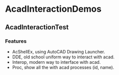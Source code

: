# AcadInteractionDemos

## AcadInteractionTest
### Features

- AcShellEx, using AutoCAD Drawing Launcher.
- DDE, old school uniform way to interact with acad.
- Interop, modern way to interface with acad.
- Proc, show all the with acad processes (id, name).